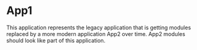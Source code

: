 # App1

This application represents the legacy application that is getting modules replaced by a more modern application App2 over time.  App2 modules should look like part of this application.
